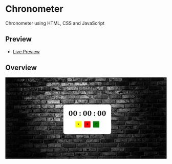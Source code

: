 # Chronometer

Chronometer using HTML, CSS and JavaScript

## Preview 

  - <a href="https://vanesabordanaro.github.io/chronometer/">Live Preview</a>

## Overview

<img src="preview.png" alt="overview"></a>
